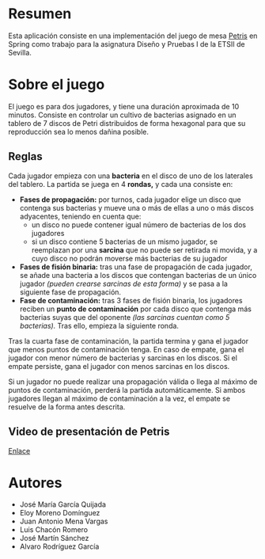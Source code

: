 # Resumen

Esta aplicación consiste en una implementación del juego de mesa [Petris](https://zacatrus.es/petris.html) en Spring como trabajo para la asignatura Diseño y Pruebas I de la ETSII de Sevilla.

# Sobre el juego

El juego es para dos jugadores, y tiene una duración aproximada de 10 minutos. Consiste en controlar un cultivo de bacterias asignado en un tablero de 7 discos de Petri distribuidos de forma hexagonal para que su reproducción sea lo menos dañina posible.

## Reglas

Cada jugador empieza con una **bacteria** en el disco de uno de los laterales del tablero. La partida se juega en 4 **rondas,** y cada una consiste en:

* **Fases de propagación:** por turnos, cada jugador elige un disco que contenga sus bacterias y mueve una o más de ellas a uno o más discos adyacentes, teniendo en cuenta que:
  * un disco no puede contener igual número de bacterias de los dos jugadores 
  * si un disco contiene 5 bacterias de un mismo jugador, se reemplazan por una **sarcina** que no puede ser retirada ni movida, y a cuyo disco no podrán moverse más bacterias de su jugador
* **Fases de fisión binaria:** tras una fase de propagación de cada jugador, se añade una bacteria a los discos que contengan bacterias de un único jugador *(pueden crearse sarcinas de esta forma)* y se pasa a la siguiente fase de propagación.
* **Fase de contaminación:** tras 3 fases de fisión binaria, los jugadores reciben un **punto de contaminación** por cada disco que contenga más bacterias suyas que del oponente *(las sarcinas cuentan como 5 bacterias).* Tras ello, empieza la siguiente ronda.

Tras la cuarta fase de contaminación, la partida termina y gana el jugador que menos puntos de contaminación tenga. En caso de empate, gana el jugador con menor número de bacterias y sarcinas en los discos. Si el empate persiste, gana el jugador con menos sarcinas en los discos.

Si un jugador no puede realizar una propagación válida o llega al máximo de puntos de contaminación, perderá la partida automáticamente. Si ambos jugadores llegan al máximo de contaminación a la vez, el empate se resuelve de la forma antes descrita.

## Video de presentación de Petris

[Enlace](https://www.youtube.com/watch?v=gtE0AmNyh9A)

# Autores

* José María García Quijada
* Eloy Moreno Domínguez
* Juan Antonio Mena Vargas
* Luis Chacón Romero
* José Martín Sánchez
* Alvaro Rodríguez García
